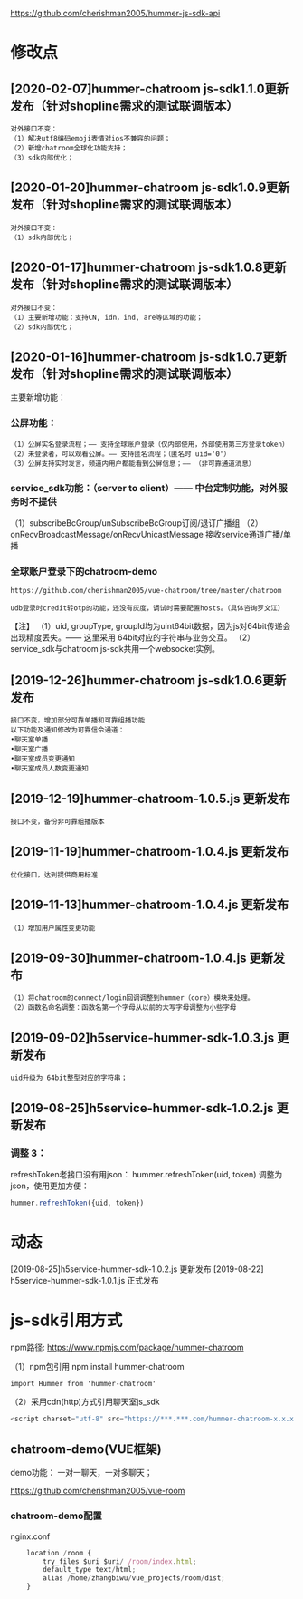 https://github.com/cherishman2005/hummer-js-sdk-api

# 修改点

## [2020-02-07]hummer-chatroom js-sdk1.1.0更新发布（针对shopline需求的测试联调版本）
	对外接口不变：
	（1）解决utf8编码emoji表情对ios不兼容的问题；
	（2）新增chatroom全球化功能支持；
	（3）sdk内部优化；

## [2020-01-20]hummer-chatroom js-sdk1.0.9更新发布（针对shopline需求的测试联调版本）
	对外接口不变：
	（1）sdk内部优化；

## [2020-01-17]hummer-chatroom js-sdk1.0.8更新发布（针对shopline需求的测试联调版本）
	对外接口不变：
	（1）主要新增功能：支持CN, idn，ind, are等区域的功能；
	（2）sdk内部优化；

## [2020-01-16]hummer-chatroom js-sdk1.0.7更新发布（针对shopline需求的测试联调版本）

主要新增功能：
### 公屏功能：
	（1）公屏实名登录流程；—— 支持全球账户登录（仅内部使用，外部使用第三方登录token）
	（2）未登录者，可以观看公屏。—— 支持匿名流程；（匿名时 uid='0'）
	（3）公屏支持实时发言，频道内用户都能看到公屏信息；—— （非可靠通道消息）

### service_sdk功能：（server to client）—— 中台定制功能，对外服务时不提供
（1）subscribeBcGroup/unSubscribeBcGroup订阅/退订广播组
（2）onRecvBroadcastMessage/onRecvUnicastMessage 接收service通道广播/单播

### 全球账户登录下的chatroom-demo
	https://github.com/cherishman2005/vue-chatroom/tree/master/chatroom
	
	udb登录时credit转otp的功能，还没有灰度，调试时需要配置hosts。（具体咨询罗文江）


【注】
	（1）uid, groupType, groupId均为uint64bit数据，因为js对64bit传递会出现精度丢失。—— 这里采用 64bit对应的字符串与业务交互。
	（2）service_sdk与chatroom js-sdk共用一个websocket实例。

## [2019-12-26]hummer-chatroom js-sdk1.0.6更新发布
	接口不变，增加部分可靠单播和可靠组播功能
	以下功能及通知修改为可靠信令通道：
	•聊天室单播
	•聊天室广播
	•聊天室成员变更通知
	•聊天室成员人数变更通知

    
## [2019-12-19]hummer-chatroom-1.0.5.js 更新发布
	接口不变，备份非可靠组播版本
    
## [2019-11-19]hummer-chatroom-1.0.4.js 更新发布
	优化接口，达到提供商用标准

## [2019-11-13]hummer-chatroom-1.0.4.js 更新发布
	（1）增加用户属性变更功能

## [2019-09-30]hummer-chatroom-1.0.4.js 更新发布
	（1）将chatroom的connect/login回调调整到hummer（core）模块来处理。
	（2）函数名命名调整：函数名第一个字母从以前的大写字母调整为小些字母

## [2019-09-02]h5service-hummer-sdk-1.0.3.js 更新发布
	uid升级为 64bit整型对应的字符串；

## [2019-08-25]h5service-hummer-sdk-1.0.2.js 更新发布

### 调整 3：
refreshToken老接口没有用json： hummer.refreshToken(uid, token)
调整为json，使用更加方便：
```javascript
hummer.refreshToken({uid, token})
```

# 动态
[2019-08-25]h5service-hummer-sdk-1.0.2.js 更新发布
[2019-08-22] h5service-hummer-sdk-1.0.1.js 正式发布

# js-sdk引用方式

npm路径:
https://www.npmjs.com/package/hummer-chatroom

（1）npm包引用
	npm install hummer-chatroom

	import Hummer from 'hummer-chatroom'

（2）采用cdn(http)方式引用聊天室js_sdk
```javascript
<script charset="utf-8" src="https://***.***.com/hummer-chatroom-x.x.x.js"></script>
```

## chatroom-demo(VUE框架)
  demo功能： 一对一聊天，一对多聊天；

https://github.com/cherishman2005/vue-room

### chatroom-demo配置

nginx.conf
```javascript
	location /room {
		try_files $uri $uri/ /room/index.html;
		default_type text/html;
		alias /home/zhangbiwu/vue_projects/room/dist;
	}
```
